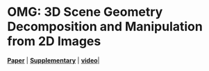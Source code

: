 # OMG: 3D Scene Geometry Decomposition and Manipulation from 2D Images
[**Paper**]() | [**Supplementary**]() | [**video**]()|
